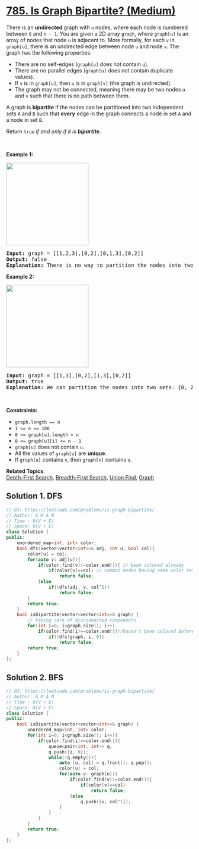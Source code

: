 # [785. Is Graph Bipartite? (Medium)](https://leetcode.com/problems/is-graph-bipartite/)

<p>There is an <strong>undirected</strong> graph with <code>n</code> nodes, where each node is numbered between <code>0</code> and <code>n - 1</code>. You are given a 2D array <code>graph</code>, where <code>graph[u]</code> is an array of nodes that node <code>u</code> is adjacent to. More formally, for each <code>v</code> in <code>graph[u]</code>, there is an undirected edge between node <code>u</code> and node <code>v</code>. The graph has the following properties:</p>

<ul>
	<li>There are no self-edges (<code>graph[u]</code> does not contain <code>u</code>).</li>
	<li>There are no parallel edges (<code>graph[u]</code> does not contain duplicate values).</li>
	<li>If <code>v</code> is in <code>graph[u]</code>, then <code>u</code> is in <code>graph[v]</code> (the graph is undirected).</li>
	<li>The graph may not be connected, meaning there may be two nodes <code>u</code> and <code>v</code> such that there is no path between them.</li>
</ul>

<p>A graph is <strong>bipartite</strong> if the nodes can be partitioned into two independent sets <code>A</code> and <code>B</code> such that <strong>every</strong> edge in the graph connects a node in set <code>A</code> and a node in set <code>B</code>.</p>

<p>Return <code>true</code><em> if and only if it is <strong>bipartite</strong></em>.</p>

<p>&nbsp;</p>
<p><strong>Example 1:</strong></p>
<img alt="" src="https://assets.leetcode.com/uploads/2020/10/21/bi2.jpg" style="width: 222px; height: 222px;">
<pre><strong>Input:</strong> graph = [[1,2,3],[0,2],[0,1,3],[0,2]]
<strong>Output:</strong> false
<strong>Explanation:</strong> There is no way to partition the nodes into two independent sets such that every edge connects a node in one and a node in the other.</pre>

<p><strong>Example 2:</strong></p>
<img alt="" src="https://assets.leetcode.com/uploads/2020/10/21/bi1.jpg" style="width: 222px; height: 222px;">
<pre><strong>Input:</strong> graph = [[1,3],[0,2],[1,3],[0,2]]
<strong>Output:</strong> true
<strong>Explanation:</strong> We can partition the nodes into two sets: {0, 2} and {1, 3}.</pre>

<p>&nbsp;</p>
<p><strong>Constraints:</strong></p>

<ul>
	<li><code>graph.length == n</code></li>
	<li><code>1 &lt;= n &lt;= 100</code></li>
	<li><code>0 &lt;= graph[u].length &lt; n</code></li>
	<li><code>0 &lt;= graph[u][i] &lt;= n - 1</code></li>
	<li><code>graph[u]</code>&nbsp;does not contain&nbsp;<code>u</code>.</li>
	<li>All the values of <code>graph[u]</code> are <strong>unique</strong>.</li>
	<li>If <code>graph[u]</code> contains <code>v</code>, then <code>graph[v]</code> contains <code>u</code>.</li>
</ul>


**Related Topics**:  
[Depth-First Search](https://leetcode.com/tag/depth-first-search/), [Breadth-First Search](https://leetcode.com/tag/breadth-first-search/), [Union Find](https://leetcode.com/tag/union-find/), [Graph](https://leetcode.com/tag/graph/)

## Solution 1. DFS

```cpp
// OJ: https://leetcode.com/problems/is-graph-bipartite/
// Author: A M A N
// Time : O(V + E)
// Space: O(V + E)
class Solution {
public:
    unordered_map<int, int> color;
    bool dfs(vector<vector<int>>& adj, int u, bool col){
        color[u] = col;
        for(auto v: adj[u]){
            if(color.find(v)!=color.end()){ // been colored already
                if(color[v]==col) // common nodes having same color return false
                    return false;
            }else
                if(!dfs(adj, v, col^1))
                    return false;
        }
        return true;
    }
    bool isBipartite(vector<vector<int>>& graph) {
        // taking care of disconnected components
        for(int i=0; i<graph.size(); i++)
            if(color.find(i)==color.end())//haven't been colored before
                if(!dfs(graph, i, 0)) 
                    return false;
        return true;
    }
};
```

## Solution 2. BFS

```cpp
// OJ: https://leetcode.com/problems/is-graph-bipartite/
// Author: A M A N
// Time : O(V + E)
// Space: O(V + E)
class Solution {
public:
    bool isBipartite(vector<vector<int>>& graph) {
        unordered_map<int, int> color;
        for(int i=0; i<graph.size(); i++){
            if(color.find(i)==color.end()){
                queue<pair<int, int>> q;
                q.push({i, 0});
                while(!q.empty()){
                    auto [u, col] = q.front(); q.pop();
                    color[u] = col;
                    for(auto v: graph[u]){
                        if(color.find(v)!=color.end()){
                            if(color[v]==col)
                                return false;
                        }else
                            q.push({v, col^1});
                    }
                }
            }
        }        
        return true;
    }
};
```